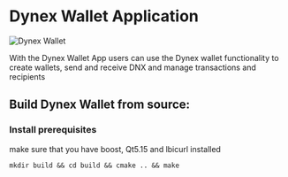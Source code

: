 # Dynex Wallet Application

![Dynex Wallet](https://github.com/dynexcoin/Dynex-Wallet-App/raw/main/dynexwallet.png)

With the Dynex Wallet App users can use the Dynex wallet functionality to create wallets, send and receive DNX and manage transactions and recipients

## Build Dynex Wallet from source:

### Install prerequisites

make sure that you have boost, Qt5.15 and lbicurl installed

```
mkdir build && cd build && cmake .. && make
```


